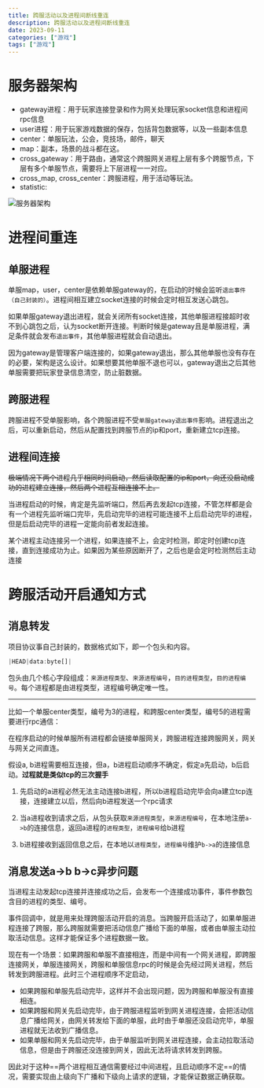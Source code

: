 ```yaml
---
title: 跨服活动以及进程间断线重连
description: 跨服活动以及进程间断线重连
date: 2023-09-11
categories: ["游戏"]
tags: ["游戏"]
---
```


# 服务器架构

- gateway进程：用于玩家连接登录和作为网关处理玩家socket信息和进程间rpc信息
- user进程：用于玩家游戏数据的保存，包括背包数据等，以及一些副本信息
- center：单服玩法，公会，竞技场，邮件，聊天
- map：副本，场景的战斗都在这。
- cross_gateway：用于路由，通常这个跨服网关进程上层有多个跨服节点，下层有多个单服节点，需要将上下层进程一一对应。
- cross_map, cross_center：跨服进程，用于活动等玩法。
- statistic: 

![服务器架构](/note/服务器架构.png)

# 进程间重连

## 单服进程

单服map，user，center是依赖单服gateway的，在启动的时候会监听`退出事件（自己封装的）`。进程间相互建立socket连接的时候会定时相互发送心跳包。

如果单服gateway退出进程，就会关闭所有socket连接，其他单服进程接超时收不到心跳包之后，认为socket断开连接。判断时候是gateway且是单服进程，满足条件就会发布`退出事件`，其他单服进程就会自动退出。

因为gateway是管理客户端连接的，如果gateway退出，那么其他单服也没有存在的必要，架构是这么设计。如果想要其他单服不退也可以，gateway退出之后其他单服需要把玩家登录信息清空，防止脏数据。

## 跨服进程

跨服进程不受单服影响，各个跨服进程不受`单服gateway退出事件`影响。进程退出之后，可以重新启动，然后从配置找到跨服节点的ip和port，重新建立tcp连接。

## 进程间连接

~~极端情况下两个进程几乎相同时间启动，然后读取配置的ip和port，向还没启动成功的进程建立连接，然后两个进程互相连接不上。~~ 

当进程启动的时候，肯定是先监听端口，然后再去发起tcp连接，不管怎样都是会有一个进程先监听端口完毕，先启动完毕的进程可能连接不上后启动完毕的进程，但是后启动完毕的进程一定能向前者发起连接。

某个进程主动连接另一个进程，如果连接不上，会定时检测，即定时创建tcp连接，直到连接成功为止。如果因为某些原因断开了，之后也是会定时检测然后主动连接

# 跨服活动开启通知方式

## 消息转发

项目协议事自己封装的，数据格式如下，即一个包头和内容。

```ts
|HEAD|data:byte[]|
```

包头由几个核心字段组成：`来源进程类型`、`来源进程编号`，`目的进程类型`，`目的进程编号`。每个进程都是由进程类型，进程编号确定唯一性。

---

比如一个单服center类型，编号为3的进程，和跨服center类型，编号5的进程需要进行rpc通信：

在程序启动的时候单服所有进程都会链接单服网关，跨服进程连接跨服网关，网关与网关之间直连。

假设a, b进程需要相互连接，但a，b进程启动顺序不确定，假定a先启动，b后启动。**过程就是类似tcp的三次握手**

1. 先启动的a进程必然无法主动连接b进程，所以b进程启动完毕会向a建立tcp连接，连接建立以后，然后向b进程发送一个rpc请求

2. 当a进程收到请求之后，从包头获取`来源进程类型`，`来源进程编号`，在本地注册`a->b`的连接信息，返回a进程的`进程类型`，`进程编号`给b进程

3. b进程接收到返回信息之后，在本地以`进程类型`，`进程编号`维护`b->a`的连接信息

## 消息发送a->b b->c异步问题

当进程主动发起tcp连接并连接成功之后，会发布一个连接成功事件，事件参数包含目的进程的类型、编号。

事件回调中，就是用来处理跨服活动开启的消息。当跨服开启活动了，如果单服进程连接了跨服，那么跨服就需要把活动信息广播给下面的单服，或者由单服主动拉取活动信息。这样才能保证多个进程数据一致。

现在有一个场景：如果跨服和单服不直接相连，而是中间有一个网关进程，即跨服连接网关，单服连接网关，跨服和单服信息rpc的时候是会先经过网关进程，然后转发到跨服进程。此时三个进程顺序不定启动，

- 如果跨服和单服先启动完毕，这样并不会出现问题，因为跨服和单服没有直接相连。
- 如果跨服和网关先启动完毕，由于跨服进程监听到网关进程连接，会把活动信息广播给网关，由网关转发给下面的单服，此时由于单服还没启动完毕，单服进程就无法收到广播信息。
- 如果单服和网关先启动完毕，由于单服监听到网关进程连接，会主动拉取活动信息，但是由于跨服还没连接到网关，因此无法将请求转发到跨服。

因此对于这种==两个进程相互通信需要经过中间进程，且启动顺序不定==的情况，需要实现由上级向下广播和下级向上请求的逻辑，才能保证数据正确获取。
